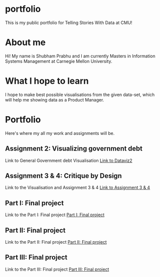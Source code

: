 # portfolio
This is my public portfolio for Telling Stories With Data at CMU!

# About me
Hi! My name is Shubham Prabhu and I am currently Masters in Information Systems Management at Carnegie Mellon University.

# What I hope to learn
I hope to make best possible visualisations from the given data-set, which will help me showing data as a Product Manager.

# Portfolio
Here's where my all my work and assignments will be.

## Assignment 2: Visualizing government debt 

Link to General Government debt Visualisation [Link to Dataviz2](https://shubham-prabhu.github.io/portfolio/dataviz2.html)

## Assignment 3 & 4: Critique by Design

Link to the Visualisation and Assignment 3 & 4 [Link to Assignment 3 & 4](https://shubham-prabhu.github.io/portfolio/assignment34.html)

## Part I: Final project

Link to the Part I: Final project [Part I: Final project](https://shubham-prabhu.github.io/portfolio/final_project_Shubham.html)

## Part II: Final project

Link to the Part II: Final project [Part II: Final project](https://shubham-prabhu.github.io/portfolio/final_project_Shubham_part2.html)

## Part III: Final project

Link to the Part III: Final project [Part III: Final project](https://shubham-prabhu.github.io/portfolio/final_project_Shubham_part3.html)
